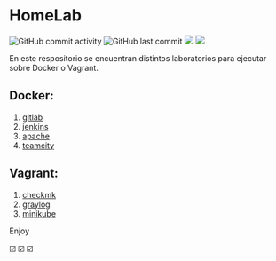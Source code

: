 # HomeLab

![GitHub commit activity](https://img.shields.io/github/commit-activity/w/aramirol/homelab?color=white&logo=github)
![GitHub last commit](https://img.shields.io/github/last-commit/aramirol/homelab?color=red&logo=git)
![](https://img.shields.io/badge/platform-docker-blue?logo=docker)
![](https://img.shields.io/badge/platform-vagrant-white?logo=vagrant)

En este respositorio se encuentran distintos laboratorios para ejecutar sobre Docker o Vagrant.

## Docker:
 1. [gitlab](gitlab)
 2. [jenkins](jenkins)
 3. [apache](apache)
 4. [teamcity](teamcity)

## Vagrant:
 1. [checkmk](checkmk)
 2. [graylog](graylog)
 3. [minikube](minikube)

Enjoy

:ballot_box_with_check: :ballot_box_with_check: :ballot_box_with_check:

